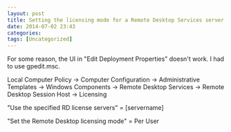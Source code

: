 ```yaml
---
layout: post
title: Setting the licensing mode for a Remote Desktop Services server in a domain
date: 2014-07-02 23:43
categories: 
tags: [Uncategorized]
---
```


For some reason, the UI in "Edit Deployment Properties" doesn't work. I had to use gpedit.msc.

Local Computer Policy -&gt; Computer Configuration -&gt; Administrative Templates -&gt; Windows Components -&gt; Remote Desktop Services -&gt; Remote Desktop Session Host -&gt; Licensing

"Use the specified RD license servers" = [servername]

"Set the Remote Desktop licensing mode" = Per User
